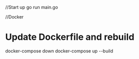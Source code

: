 //Start up
go run main.go

//Docker
# Update Dockerfile and rebuild
docker-compose down
docker-compose up --build